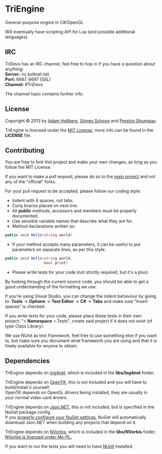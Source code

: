 TriEngine
=========

General-purpose engine in C#/OpenGL

Will eventually have scripting API for Lua (and possible additional languages)

IRC
---

TriDevs has an IRC channel, feel free to hop in if you have a question about anything:  
**Server:** irc.kottnet.net  
**Port:** 6667, 6697 (SSL)  
**Channel:** #TriDevs

The channel topic contains further info.

License
-------

Copyright © 2013 by [Adam Hellberg](https://github.com/Sharparam), [Sijmen Schoon](https://github.com/Vijfhoek) and [Preston Shumway](https://github.com/anidude).

TriEngine is licensed under the [MIT License](http://opensource.org/licenses/MIT), more info can be found in the **LICENSE** file.

Contributing
------------

You are free to fork this project and make your own changes, as long as you follow the MIT License.

If you want to make a pull request, please do so to the [main project](https://github.com/TriDevs/TriEngine) and not any of the "official" forks.

For your pull request to be accepted, please follow our coding style:
 * Indent with 4 spaces, not tabs.
 * Curly braces placed on next line.
 * All **public** methods, accessors and members must be properly documented.
 * Use sensible variable names that describe what they are for.
 * Method declarations written as:

```c#
public void Hello(string world)
```

 * If your method accepts many parameters, it can be useful to put parameters on separate lines, as per this style:

```c#
public void Hello(string world,
                  bool print)
```

 * Please write tests for your code (not strictly required, but it's a plus)

By looking through the current source code, you should be able to get a good understanding of the formatting we use.

If you're using Visual Studio, you can change the indent behaviour by going to: **Tools** -> **Options** -> **Text Editor** -> **C#** -> **Tabs** and make sure "Insert spaces" is checked.

If you write tests for your code, please place these tests in their own project: "&lt; **Namespace** &gt;.Tests", create said project if it does not exist (of type Class Library).

We use NUnit as test framework, feel free to use something else if you want to, but make sure you document what framework you are using and that it is freely available for anyone to obtain.

Dependencies
------------

TriEngine depends on [log4net](http://logging.apache.org/log4net/), which is included in the **libs/log4net** folder.

TriEngine depends on [OpenTK](http://www.opentk.com/), this is not included and you will have to build/install it yourself.  
OpenTK depends on OpenGL drivers being installed, they are usually in your normal video card drivers.

TriEngine depends on [Json.NET](http://json.codeplex.com/), this is not included, but is specified in the NuGet package config.  
If you [properly configure your NuGet settings](http://docs.nuget.org/docs/workflows/using-nuget-without-committing-packages#Using_NuGet_without_committing_packages_to_source_control), NuGet will automatically download Json.NET when building any projects that depend on it.

TriEngine depends on [NVorbis](http://nvorbis.codeplex.com/), which is included in the **libs/NVorbis** folder.  
[NVorbis is licensed under Ms-PL.](http://nvorbis.codeplex.com/license)

If you want to run the tests you will need to have [NUnit](http://www.nunit.org/) installed.
